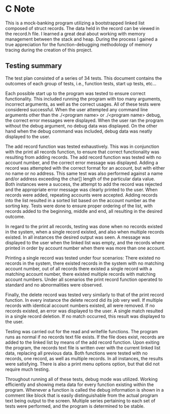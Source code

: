 # C Note

This is a mock-banking program utilizing a bootstrapped linked list composed of struct records.
The data held in the record can be viewed in the record.h file.  I learned a great deal about working
with memory management between the stack and heap.  During the process I gained a true appreciation for the function-debugging
methodology of memory tracing during the creation of this project. 

## Testing summary

The test plan consisted of a series of 34 tests.  This document contains the
outcomes of each group of tests, i.e., function tests, start up tests, etc...

Each possible start up to the program was tested to ensure correct functionality.
This included running the program with too many arguments, incorrect arguments, as well
as the correct usages.  All of these tests were considered successful.  When the
user attempted any command line arguments other than the ./\<program name\> or
./\<program name\> debug, the correct error messages were displayed.  When the user
ran the program without the debug argument, no debug data was displayed.  On the other
hand when the debug command was included, debug data was neatly displayed to the user.

The add record function was tested exhaustively.  This was in conjunction with the
print all records function, to ensure that correct functionality was resulting from
adding records.  The add record function was tested with no account number, and the
correct error message was displayed.  Adding a record was attempted with the correct
format for an account, but with either no name or no address.  This same test was
also performed against a name and/or address exceeding the char[] length of the
particular data value.  Both instances were a success, the attempt to add the record
was rejected and the appropriate error message was clearly printed to the user.
When records were added, repeating accounts were accepted.  Adding records into the
list resulted in a sorted list based on the account number as the sorting key.
Tests were done to ensure proper ordering of the list, with records added to the
beginning, middle and end, all resulting in the desired outcome.

In regard to the print all records, testing was done when no records existed in
the system, when a single record existed, and also when multiple records existed.
In all instances the desired output was seen.  A message was displayed to the user
when the linked list was empty, and the records where printed in order by account
number when there was more than one account.

Printing a single record was tested under four scenarios: There existed no records
in the system, there existed records in the system with no matching account number,
out of all records there existed a single record with a matching account number,
there existed multiple records with matching account numbers.  Under all scenarios
the print record function operated to standard and no abnormalities were observed.

Finally, the delete record was tested very similarly to that of the print record
function.  In every instance the delete record did its job very well.  If multiple
records with identical account numbers existed, all were removed.  If no records
existed, an error was displayed to the user. A single match resulted in a single
record deletion.  If no match occurred, this result was displayed to the user.

Testing was carried out for the read and writefile functions.  The program runs as
normal if no records text file exists.  If the file does exist, records are added
to the linked list by means of the add record function.  Upon exiting the program,
the records text file is written over with the current linked list data, replacing
all previous data.  Both functions were tested with no records, one record, as well
as multiple records.  In all instances, the results were satisfying.  There is also
a print menu options option, but that did not require much testing.

Throughout running all of these tests, debug mode was utilized.  Working efficiently
and showing meta data for every function existing within the program.  Whenever a
function is called the debug information is shown in a comment like block that is
easily distinguishable from the actual program text being output to the screen.
Multiple series pertaining to each set of tests were performed, and the program is
determined to be stable. 

